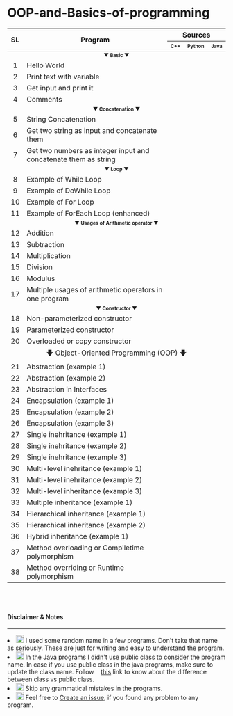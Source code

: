 # OOP-and-Basics-of-programming

<table>
    <thead>
        <tr>
            <th rowspan="2" align="center" valign="middle"><b>SL</b></th>
            <th rowspan="2" valign="middle" width="800px"><b>Program</b></th>
            <th colspan="3" align="center" valign="middle"><b>Sources</b></th>
        </tr>
        <tr>
            <th align="center" valign="middle"><b><sub><sup>C++</sup></sub></b></th>
            <th valign="middle"><b><sub><sup>Python</sup></sub></b></th>
            <th align="center" valign="middle"><b><sub><sup>Java</sup></sub></b></th>
        </tr>
    </thead>
    <tbody>
        <tr>
            <td colspan="5" align="center" valign="middle"><b><sub><sup>▼ Basic ▼</sup></sub></b></td>
        </tr>
        <tr>
            <td align="center" valign="middle">1</td>
            <td valign="middle">Hello World</td>
            <td align="center" valign="middle"><a href="/C++/Basic/Hello World.cpp"><img height="16px" src="https://user-images.githubusercontent.com/34242279/157731658-3ed009af-395d-4551-9159-12194f041f5c.png"/></a></td>
            <td align="center" valign="middle"><a href="/Python/Basic/Hello World.py"><img height="16px" src="https://user-images.githubusercontent.com/34242279/157731664-c358d5f0-1ffc-40c3-8b2e-a8f6093f79ab.png"/></a></td>
            <td align="center" valign="middle"><a href="/Java/Basic/Hello World.java"><img height="16px" src="https://user-images.githubusercontent.com/34242279/157731651-d5d046fe-cecb-4ab2-8fc8-9b2a9bb9c599.png"/></a></td>
        </tr>
        <tr>
            <td align="center" valign="middle">2</td>
            <td valign="middle">Print text with variable</td>
            <td align="center" valign="middle"><a href="/C++/Basic/Print text with variable.cpp"><img height="16px" src="https://user-images.githubusercontent.com/34242279/157731658-3ed009af-395d-4551-9159-12194f041f5c.png"/></a></td>
            <td align="center" valign="middle"><a href="/Python/Basic/Print text with variable.py"><img height="16px" src="https://user-images.githubusercontent.com/34242279/157731664-c358d5f0-1ffc-40c3-8b2e-a8f6093f79ab.png"/></a></td>
            <td align="center" valign="middle"><a href="/Java/Basic/Print text with variable.java"><img height="16px" src="https://user-images.githubusercontent.com/34242279/157731651-d5d046fe-cecb-4ab2-8fc8-9b2a9bb9c599.png"/></a></td>
        </tr>
        <tr>
            <td align="center" valign="middle">3</td>
            <td valign="middle">Get input and print it</td>
            <td align="center" valign="middle"><a href="/C++/Basic/Get input and print it.cpp"><img height="16px" src="https://user-images.githubusercontent.com/34242279/157731658-3ed009af-395d-4551-9159-12194f041f5c.png"/></a></td>
            <td align="center" valign="middle"><a href="/Python/Basic/Get input and print it.py"><img height="16px" src="https://user-images.githubusercontent.com/34242279/157731664-c358d5f0-1ffc-40c3-8b2e-a8f6093f79ab.png"/></a></td>
            <td align="center" valign="middle"><a href="/Java/Basic/Get input and print it.java"><img height="16px" src="https://user-images.githubusercontent.com/34242279/157731651-d5d046fe-cecb-4ab2-8fc8-9b2a9bb9c599.png"/></a></td>
        </tr>
        <tr>
            <td align="center" valign="middle">4</td>
            <td valign="middle">Comments</td>
            <td align="center" valign="middle"><a href="/C++/Basic/Comments.cpp"><img height="16px" src="https://user-images.githubusercontent.com/34242279/157731658-3ed009af-395d-4551-9159-12194f041f5c.png"/></a></td>
            <td align="center" valign="middle"><a href="/Python/Basic/Comments.py"><img height="16px" src="https://user-images.githubusercontent.com/34242279/157731664-c358d5f0-1ffc-40c3-8b2e-a8f6093f79ab.png"/></a></td>
            <td align="center" valign="middle"><a href="/Java/Basic/Comments.java"><img height="16px" src="https://user-images.githubusercontent.com/34242279/157731651-d5d046fe-cecb-4ab2-8fc8-9b2a9bb9c599.png"/></a></td>
        </tr>
        <tr>
            <td colspan="5" align="center" valign="middle"><b><sub><sup>▼ Concatenation ▼</sup></sub></b></td>
        </tr>
        <tr>
            <td align="center" valign="middle">5</td>
            <td valign="middle">String Concatenation</td>
            <td align="center" valign="middle"><a href="/C++/Concatenation/String Concatenation.cpp"><img height="16px" src="https://user-images.githubusercontent.com/34242279/157731658-3ed009af-395d-4551-9159-12194f041f5c.png"/></a></td>
            <td align="center" valign="middle"><a href="/Python/Concatenation/String Concatenation.py"><img height="16px" src="https://user-images.githubusercontent.com/34242279/157731664-c358d5f0-1ffc-40c3-8b2e-a8f6093f79ab.png"/></a></td>
            <td align="center" valign="middle"><a href="/Java/Concatenation/String Concatenation.java"><img height="16px" src="https://user-images.githubusercontent.com/34242279/157731651-d5d046fe-cecb-4ab2-8fc8-9b2a9bb9c599.png"/></a></td>
        </tr>
        <tr>
            <td align="center" valign="middle">6</td>
            <td valign="middle">Get two string as input and concatenate them</td>
            <td align="center" valign="middle"><a href="/C++/Concatenation/Get two string as input and concatenate them.cpp"><img height="16px" src="https://user-images.githubusercontent.com/34242279/157731658-3ed009af-395d-4551-9159-12194f041f5c.png"/></a></td>
            <td align="center" valign="middle"><a href="/Python/Concatenation/Get two string as input and concatenate them.py"><img height="16px" src="https://user-images.githubusercontent.com/34242279/157731664-c358d5f0-1ffc-40c3-8b2e-a8f6093f79ab.png"/></a></td>
            <td align="center" valign="middle"><a href="/Java/Concatenation/Get two string as input and concatenate them.java"><img height="16px" src="https://user-images.githubusercontent.com/34242279/157731651-d5d046fe-cecb-4ab2-8fc8-9b2a9bb9c599.png"/></a></td>
        </tr>
        <tr>
            <td align="center" valign="middle">7</td>
            <td valign="middle">
                <div dir="auto">Get two numbers as integer input and concatenate them as string</div>
            </td>
            <td align="center" valign="middle"><a href="/C++/Concatenation/Get two numbers as integer input and concatenate them as string.cpp"><img height="16px" src="https://user-images.githubusercontent.com/34242279/157731658-3ed009af-395d-4551-9159-12194f041f5c.png"/></a></td>
            <td align="center" valign="middle"><a href="/Python/Concatenation/Get two numbers as integer input and concatenate them as string.py"><img height="16px" src="https://user-images.githubusercontent.com/34242279/157731664-c358d5f0-1ffc-40c3-8b2e-a8f6093f79ab.png"/></a></td>
            <td align="center" valign="middle"><a href="/Java/Concatenation/Get two numbers as integer input and concatenate them as string.java"><img height="16px" src="https://user-images.githubusercontent.com/34242279/157731651-d5d046fe-cecb-4ab2-8fc8-9b2a9bb9c599.png"/></a></td>
        </tr>
        <tr>
            <td colspan="5" align="center" valign="middle"><b><sub><sup>▼ Loop ▼</sup></sub></b></td>
        </tr>
        <tr>
            <td align="center" valign="middle">8</td>
            <td valign="middle">Example of While Loop</td>
            <td align="center" valign="middle"><a href="/C++/Loop/Example of While Loop.cpp"><img height="16px" src="https://user-images.githubusercontent.com/34242279/157731658-3ed009af-395d-4551-9159-12194f041f5c.png"/></a></td>
            <td align="center" valign="middle"><a href="/Python/Loop/Example of While Loop.py"><img height="16px" src="https://user-images.githubusercontent.com/34242279/157731664-c358d5f0-1ffc-40c3-8b2e-a8f6093f79ab.png"/></a></td>
            <td align="center" valign="middle"><a href="/Java/Loop/Example of While Loop.java"><img height="16px" src="https://user-images.githubusercontent.com/34242279/157731651-d5d046fe-cecb-4ab2-8fc8-9b2a9bb9c599.png"/></a></td>
        </tr>
        <tr>
            <td align="center" valign="middle">9</td>
            <td valign="middle">Example of DoWhile Loop</td>
            <td align="center" valign="middle"><a href="/C++/Loop/Example of DoWhile Loop.cpp"><img height="16px" src="https://user-images.githubusercontent.com/34242279/157731658-3ed009af-395d-4551-9159-12194f041f5c.png"/></a></td>
            <td align="center" valign="middle"><img height="10px" src="https://user-images.githubusercontent.com/34242279/157758952-c15c1923-7102-43f5-926b-89aa2f52a96e.svg"></td>
            <td align="center" valign="middle"><a href="/Java/Loop/Example of DoWhile Loop.java"><img height="16px" src="https://user-images.githubusercontent.com/34242279/157731651-d5d046fe-cecb-4ab2-8fc8-9b2a9bb9c599.png"/></a></td>
        </tr>
        <tr>
            <td align="center" valign="middle">10</td>
            <td valign="middle">Example of For Loop</td>
            <td align="center" valign="middle"><a href="/C++/Loop/Example of For Loop.cpp"><img height="16px" src="https://user-images.githubusercontent.com/34242279/157731658-3ed009af-395d-4551-9159-12194f041f5c.png"/></a></td>
            <td align="center" valign="middle"><a href="/Python/Loop/Example of For Loop.py"><img height="16px" src="https://user-images.githubusercontent.com/34242279/157731664-c358d5f0-1ffc-40c3-8b2e-a8f6093f79ab.png"/></a></td>
            <td align="center" valign="middle"><a href="/Java/Loop/Example of For Loop.java"><img height="16px" src="https://user-images.githubusercontent.com/34242279/157731651-d5d046fe-cecb-4ab2-8fc8-9b2a9bb9c599.png"/></a></td>
        </tr>
        <tr>
            <td align="center" valign="middle">11</td>
            <td valign="middle">Example of ForEach Loop (enhanced)</td>
            <td align="center" valign="middle"><a href="/C++/Loop/Example of For Loop.cpp"><img height="16px" src="https://user-images.githubusercontent.com/34242279/157731658-3ed009af-395d-4551-9159-12194f041f5c.png"/></a></td>
            <td align="center" valign="middle"><a href="/Python/Loop/Example of For Loop.py"><img height="16px" src="https://user-images.githubusercontent.com/34242279/157731664-c358d5f0-1ffc-40c3-8b2e-a8f6093f79ab.png"/></a></td>
            <td align="center" valign="middle"><a href="/Java/Loop/Example of For Loop.java"><img height="16px" src="https://user-images.githubusercontent.com/34242279/157731651-d5d046fe-cecb-4ab2-8fc8-9b2a9bb9c599.png"/></a></td>
        </tr>
        <tr>
            <td colspan="5" align="center" valign="middle"><b><sub><sup>▼ Usages of Arithmetic operator ▼</sup></sub></b></td>
        </tr>
        <tr>
            <td align="center" valign="middle">12</td>
            <td valign="middle">Addition</td>
            <td align="center" valign="middle"><a href="/C++/Usages of Arithmetic operator/Addition.cpp"><img height="16px" src="https://user-images.githubusercontent.com/34242279/157731658-3ed009af-395d-4551-9159-12194f041f5c.png"/></a></td>
            <td align="center" valign="middle"><a href="/Python/Usages of Arithmetic operator/Addition.py"><img height="16px" src="https://user-images.githubusercontent.com/34242279/157731664-c358d5f0-1ffc-40c3-8b2e-a8f6093f79ab.png"/></a></td>
            <td align="center" valign="middle"><a href="/Java/Usages of Arithmetic operator/Addition.java"><img height="16px" src="https://user-images.githubusercontent.com/34242279/157731651-d5d046fe-cecb-4ab2-8fc8-9b2a9bb9c599.png"/></a></td>
        </tr>
        <tr>
            <td align="center" valign="middle">13</td>
            <td valign="middle">Subtraction</td>
            <td align="center" valign="middle"><a href="/C++/Usages of Arithmetic operator/Subtraction.cpp"><img height="16px" src="https://user-images.githubusercontent.com/34242279/157731658-3ed009af-395d-4551-9159-12194f041f5c.png"/></a></td>
            <td align="center" valign="middle"><a href="/Python/Usages of Arithmetic operator/Subtraction.py"><img height="16px" src="https://user-images.githubusercontent.com/34242279/157731664-c358d5f0-1ffc-40c3-8b2e-a8f6093f79ab.png"/></a></td>
            <td align="center" valign="middle"><a href="/Java/Usages of Arithmetic operator/Subtraction.java"><img height="16px" src="https://user-images.githubusercontent.com/34242279/157731651-d5d046fe-cecb-4ab2-8fc8-9b2a9bb9c599.png"/></a></td>
        </tr>
        <tr>
            <td align="center" valign="middle">14</td>
            <td valign="middle">Multiplication</td>
            <td align="center" valign="middle"><a href="/C++/Usages of Arithmetic operator/Multiplication.cpp"><img height="16px" src="https://user-images.githubusercontent.com/34242279/157731658-3ed009af-395d-4551-9159-12194f041f5c.png"/></a></td>
            <td align="center" valign="middle"><a href="/Python/Usages of Arithmetic operator/Multiplication.py"><img height="16px" src="https://user-images.githubusercontent.com/34242279/157731664-c358d5f0-1ffc-40c3-8b2e-a8f6093f79ab.png"/></a></td>
            <td align="center" valign="middle"><a href="/Java/Usages of Arithmetic operator/Multiplication.java"><img height="16px" src="https://user-images.githubusercontent.com/34242279/157731651-d5d046fe-cecb-4ab2-8fc8-9b2a9bb9c599.png"/></a></td>
        </tr>
        <tr>
            <td align="center" valign="middle">15</td>
            <td valign="middle">Division</td>
            <td align="center" valign="middle"><a href="/C++/Usages of Arithmetic operator/Division.cpp"><img height="16px" src="https://user-images.githubusercontent.com/34242279/157731658-3ed009af-395d-4551-9159-12194f041f5c.png"/></a></td>
            <td align="center" valign="middle"><a href="/Python/Usages of Arithmetic operator/Division.py"><img height="16px" src="https://user-images.githubusercontent.com/34242279/157731664-c358d5f0-1ffc-40c3-8b2e-a8f6093f79ab.png"/></a></td>
            <td align="center" valign="middle"><a href="/Java/Usages of Arithmetic operator/Division.java"><img height="16px" src="https://user-images.githubusercontent.com/34242279/157731651-d5d046fe-cecb-4ab2-8fc8-9b2a9bb9c599.png"/></a></td>
        </tr>
        <tr>
            <td align="center" valign="middle">16</td>
            <td valign="middle">Modulus</td>
            <td align="center" valign="middle"><a href="/C++/Usages of Arithmetic operator/Modulus.cpp"><img height="16px" src="https://user-images.githubusercontent.com/34242279/157731658-3ed009af-395d-4551-9159-12194f041f5c.png"/></a></td>
            <td align="center" valign="middle"><a href="/Python/Usages of Arithmetic operator/Modulus.py"><img height="16px" src="https://user-images.githubusercontent.com/34242279/157731664-c358d5f0-1ffc-40c3-8b2e-a8f6093f79ab.png"/></a></td>
            <td align="center" valign="middle"><a href="/Java/Usages of Arithmetic operator/Modulus.java"><img height="16px" src="https://user-images.githubusercontent.com/34242279/157731651-d5d046fe-cecb-4ab2-8fc8-9b2a9bb9c599.png"/></a></td>
        </tr>
        <tr>
            <td align="center" valign="middle">17</td>
            <td valign="middle">Multiple usages of arithmetic operators in one program</td>
            <td align="center" valign="middle"><a href="/C++/Usages of Arithmetic operator/Multiple usages of arithmetic operators in one program.cpp"><img height="16px" src="https://user-images.githubusercontent.com/34242279/157731658-3ed009af-395d-4551-9159-12194f041f5c.png"/></a></td>
            <td align="center" valign="middle"><a href="/Python/Usages of Arithmetic operator/Multiple usages of arithmetic operators in one program.py"><img height="16px" src="https://user-images.githubusercontent.com/34242279/157731664-c358d5f0-1ffc-40c3-8b2e-a8f6093f79ab.png"/></a></td>
            <td align="center" valign="middle"><a href="/Java/Usages of Arithmetic operator/Multiple usages of arithmetic operators in one program.java"><img height="16px" src="https://user-images.githubusercontent.com/34242279/157731651-d5d046fe-cecb-4ab2-8fc8-9b2a9bb9c599.png"/></a></td>
        </tr>
        <tr>
            <td colspan="5" align="center" valign="middle"><b><sub><sup>▼ Constructor ▼</sup></sub></b></td>
        </tr>
        <tr>
            <td align="center" valign="middle">18</td>
            <td valign="middle">Non-parameterized constructor</td>
            <td align="center" valign="middle"><a href="/C++/Constructor/Non-parameterized constructor.cpp"><img height="16px" src="https://user-images.githubusercontent.com/34242279/157731658-3ed009af-395d-4551-9159-12194f041f5c.png"/></a></td>
            <td align="center" valign="middle"><a href="/Python/Constructor/Non-parameterized constructor.py"><img height="16px" src="https://user-images.githubusercontent.com/34242279/157731664-c358d5f0-1ffc-40c3-8b2e-a8f6093f79ab.png"/></a></td>
            <td align="center" valign="middle"><a href="/Java/Constructor/Non-parameterized constructor.java"><img height="16px" src="https://user-images.githubusercontent.com/34242279/157731651-d5d046fe-cecb-4ab2-8fc8-9b2a9bb9c599.png"/></a></td>
        </tr>
        <tr>
            <td align="center" valign="middle">19</td>
            <td valign="middle">Parameterized constructor</td>
            <td align="center" valign="middle"><a href="/C++/Constructor/Parameterized constructor.cpp"><img height="16px" src="https://user-images.githubusercontent.com/34242279/157731658-3ed009af-395d-4551-9159-12194f041f5c.png"/></a></td>
            <td align="center" valign="middle"><a href="/Python/Constructor/Parameterized constructor.py"><img height="16px" src="https://user-images.githubusercontent.com/34242279/157731664-c358d5f0-1ffc-40c3-8b2e-a8f6093f79ab.png"/></a></td>
            <td align="center" valign="middle"><a href="/Java/Constructor/Parameterized constructor.java"><img height="16px" src="https://user-images.githubusercontent.com/34242279/157731651-d5d046fe-cecb-4ab2-8fc8-9b2a9bb9c599.png"/></a></td>
        </tr>
        <tr>
            <td align="center" valign="middle">20</td>
            <td valign="middle">Overloaded or copy constructor</td>
            <td align="center" valign="middle"><a href="/C++/Constructor/Overloaded or copy constructor.cpp"><img height="16px" src="https://user-images.githubusercontent.com/34242279/157731658-3ed009af-395d-4551-9159-12194f041f5c.png"/></a></td>
            <td align="center" valign="middle"><a href="/Python/Constructor/Overloaded or copy constructor.py"><img height="16px" src="https://user-images.githubusercontent.com/34242279/157731664-c358d5f0-1ffc-40c3-8b2e-a8f6093f79ab.png"/></a></td>
            <td align="center" valign="middle"><a href="/Java/Constructor/Overloaded or copy constructor.java"><img height="16px" src="https://user-images.githubusercontent.com/34242279/157731651-d5d046fe-cecb-4ab2-8fc8-9b2a9bb9c599.png"/></a></td>
        </tr>
        <tr>
            <td colspan="5" align="center" valign="middle">🡇 Object-Oriented Programming (OOP) 🡇</td>
        </tr>
        <tr>
            <td align="center" valign="middle">21</td>
            <td valign="middle">Abstraction (example 1)</td>
            <td align="center" valign="middle"><a href="/C++/OOP/Abstraction/Abstraction (example 1).cpp"><img height="16px" src="https://user-images.githubusercontent.com/34242279/157731658-3ed009af-395d-4551-9159-12194f041f5c.png"/></a></td>
            <td align="center" valign="middle"><a href="/Python/OOP/Abstraction/Abstraction (example 1).py"><img height="16px" src="https://user-images.githubusercontent.com/34242279/157731664-c358d5f0-1ffc-40c3-8b2e-a8f6093f79ab.png"/></a></td>
            <td align="center" valign="middle"><a href="/Java/OOP/Abstraction/Abstraction (example 1).java"><img height="16px" src="https://user-images.githubusercontent.com/34242279/157731651-d5d046fe-cecb-4ab2-8fc8-9b2a9bb9c599.png"/></a></td>
        </tr>
        <tr>
            <td align="center" valign="middle">22</td>
            <td valign="middle">Abstraction (example 2)</td>
            <td align="center" valign="middle"><a href="/C++/OOP/Abstraction/Abstraction (example 2).cpp"><img height="16px" src="https://user-images.githubusercontent.com/34242279/157731658-3ed009af-395d-4551-9159-12194f041f5c.png"/></a></td>
            <td align="center" valign="middle"><a href="/Python/OOP/Abstraction/Abstraction (example 2).py"><img height="16px" src="https://user-images.githubusercontent.com/34242279/157731664-c358d5f0-1ffc-40c3-8b2e-a8f6093f79ab.png"/></a></td>
            <td align="center" valign="middle"><a href="/Java/OOP/Abstraction/Abstraction (example 2).java"><img height="16px" src="https://user-images.githubusercontent.com/34242279/157731651-d5d046fe-cecb-4ab2-8fc8-9b2a9bb9c599.png"/></a></td>
        </tr>
        <tr>
            <td align="center" valign="middle">23</td>
            <td valign="middle">Abstraction in Interfaces</td>
            <td align="center" valign="middle"><img height="10px" src="https://user-images.githubusercontent.com/34242279/157758952-c15c1923-7102-43f5-926b-89aa2f52a96e.svg"></td>
            <td align="center" valign="middle"><img height="10px" src="https://user-images.githubusercontent.com/34242279/157758952-c15c1923-7102-43f5-926b-89aa2f52a96e.svg"></td>
            <td align="center" valign="middle"><a href="/Java/OOP/Abstraction/Abstraction in Interfaces.java"><img height="16px" src="https://user-images.githubusercontent.com/34242279/157731651-d5d046fe-cecb-4ab2-8fc8-9b2a9bb9c599.png"/></a></td>
        </tr>
        <tr>
            <td align="center" valign="middle">24</td>
            <td valign="middle">Encapsulation (example 1)</td>
            <td align="center" valign="middle"><a href="/C++/OOP/Encapsulation/Encapsulation (example 1).cpp"><img height="16px" src="https://user-images.githubusercontent.com/34242279/157731658-3ed009af-395d-4551-9159-12194f041f5c.png"/></a></td>
            <td align="center" valign="middle"><a href="/Python/OOP/Encapsulation/Encapsulation (example 1).py"><img height="16px" src="https://user-images.githubusercontent.com/34242279/157731664-c358d5f0-1ffc-40c3-8b2e-a8f6093f79ab.png"/></a></td>
            <td align="center" valign="middle"><a href="/Java/OOP/Encapsulation/Encapsulation (example 1).java"><img height="16px" src="https://user-images.githubusercontent.com/34242279/157731651-d5d046fe-cecb-4ab2-8fc8-9b2a9bb9c599.png"/></a></td>
        </tr>
        <tr>
            <td align="center" valign="middle">25</td>
            <td valign="middle">Encapsulation (example 2)</td>
            <td align="center" valign="middle"><a href="/C++/OOP/Encapsulation/Encapsulation (example 2).cpp"><img height="16px" src="https://user-images.githubusercontent.com/34242279/157731658-3ed009af-395d-4551-9159-12194f041f5c.png"/></a></td>
            <td align="center" valign="middle"><a href="/Python/OOP/Encapsulation/Encapsulation (example 2).py"><img height="16px" src="https://user-images.githubusercontent.com/34242279/157731664-c358d5f0-1ffc-40c3-8b2e-a8f6093f79ab.png"/></a></td>
            <td align="center" valign="middle"><a href="/Java/OOP/Encapsulation/Encapsulation (example 2).java"><img height="16px" src="https://user-images.githubusercontent.com/34242279/157731651-d5d046fe-cecb-4ab2-8fc8-9b2a9bb9c599.png"/></a></td>
        </tr>
        <tr>
            <td align="center" valign="middle">26</td>
            <td valign="middle">Encapsulation (example 3)</td>
            <td align="center" valign="middle"><a href="/C++/OOP/Encapsulation/Encapsulation (example 3).cpp"><img height="16px" src="https://user-images.githubusercontent.com/34242279/157731658-3ed009af-395d-4551-9159-12194f041f5c.png"/></a></td>
            <td align="center" valign="middle"><a href="/Python/OOP/Encapsulation/Encapsulation (example 3).py"><img height="16px" src="https://user-images.githubusercontent.com/34242279/157731664-c358d5f0-1ffc-40c3-8b2e-a8f6093f79ab.png"/></a></td>
            <td align="center" valign="middle"><a href="/Java/OOP/Encapsulation/Encapsulation (example 3).java"><img height="16px" src="https://user-images.githubusercontent.com/34242279/157731651-d5d046fe-cecb-4ab2-8fc8-9b2a9bb9c599.png"/></a></td>
        </tr>
        <tr>
            <td align="center" valign="middle">27</td>
            <td valign="middle">Single inehritance (example 1)</td>
            <td align="center" valign="middle"><a href="/C++/OOP/Inheritance/Single inehritance (example 1).cpp"><img height="16px" src="https://user-images.githubusercontent.com/34242279/157731658-3ed009af-395d-4551-9159-12194f041f5c.png"/></a></td>
            <td align="center" valign="middle"><a href="/Python/OOP/Inheritance/Single inehritance (example 1).py"><img height="16px" src="https://user-images.githubusercontent.com/34242279/157731664-c358d5f0-1ffc-40c3-8b2e-a8f6093f79ab.png"/></a></td>
            <td align="center" valign="middle"><a href="/Java/OOP/Inheritance/Single inehritance (example 1).java"><img height="16px" src="https://user-images.githubusercontent.com/34242279/157731651-d5d046fe-cecb-4ab2-8fc8-9b2a9bb9c599.png"/></a></td>
        </tr>
        <tr>
            <td align="center" valign="middle">28</td>
            <td valign="middle">Single inehritance (example 2)</td>
            <td align="center" valign="middle"><a href="/C++/OOP/Inheritance/Single inehritance (example 2).cpp"><img height="16px" src="https://user-images.githubusercontent.com/34242279/157731658-3ed009af-395d-4551-9159-12194f041f5c.png"/></a></td>
            <td align="center" valign="middle"><a href="/Python/OOP/Inheritance/Single inehritance (example 2).py"><img height="16px" src="https://user-images.githubusercontent.com/34242279/157731664-c358d5f0-1ffc-40c3-8b2e-a8f6093f79ab.png"/></a></td>
            <td align="center" valign="middle"><a href="/Java/OOP/Inheritance/Single inehritance (example 2).java"><img height="16px" src="https://user-images.githubusercontent.com/34242279/157731651-d5d046fe-cecb-4ab2-8fc8-9b2a9bb9c599.png"/></a></td>
        </tr>
        <tr>
            <td align="center" valign="middle">29</td>
            <td valign="middle">Single inehritance (example 3)</td>
            <td align="center" valign="middle"><a href="/C++/OOP/Inheritance/Single inehritance (example 3).cpp"><img height="16px" src="https://user-images.githubusercontent.com/34242279/157731658-3ed009af-395d-4551-9159-12194f041f5c.png"/></a></td>
            <td align="center" valign="middle"><a href="/Python/OOP/Inheritance/Single inehritance (example 3).py"><img height="16px" src="https://user-images.githubusercontent.com/34242279/157731664-c358d5f0-1ffc-40c3-8b2e-a8f6093f79ab.png"/></a></td>
            <td align="center" valign="middle"><a href="/Java/OOP/Inheritance/Single inehritance (example 3).java"><img height="16px" src="https://user-images.githubusercontent.com/34242279/157731651-d5d046fe-cecb-4ab2-8fc8-9b2a9bb9c599.png"/></a></td>
        </tr>
        <tr>
            <td align="center" valign="middle">30</td>
            <td valign="middle">Multi-level inehritance (example 1)</td>
            <td align="center" valign="middle"><a href="/C++/OOP/Inheritance/Multi-level inehritance (example 1).cpp"><img height="16px" src="https://user-images.githubusercontent.com/34242279/157731658-3ed009af-395d-4551-9159-12194f041f5c.png"/></a></td>
            <td align="center" valign="middle"><a href="/Python/OOP/Inheritance/Multi-level inehritance (example 1).py"><img height="16px" src="https://user-images.githubusercontent.com/34242279/157731664-c358d5f0-1ffc-40c3-8b2e-a8f6093f79ab.png"/></a></td>
            <td align="center" valign="middle"><a href="/Java/OOP/Inheritance/Multi-level inehritance (example 1).java"><img height="16px" src="https://user-images.githubusercontent.com/34242279/157731651-d5d046fe-cecb-4ab2-8fc8-9b2a9bb9c599.png"/></a></td>
        </tr>
        <tr>
            <td align="center" valign="middle">31</td>
            <td valign="middle">Multi-level inehritance (example 2)</td>
            <td align="center" valign="middle"><a href="/C++/OOP/Inheritance/Multi-level inehritance (example 2).cpp"><img height="16px" src="https://user-images.githubusercontent.com/34242279/157731658-3ed009af-395d-4551-9159-12194f041f5c.png"/></a></td>
            <td align="center" valign="middle"><a href="/Python/OOP/Inheritance/Multi-level inehritance (example 2).py"><img height="16px" src="https://user-images.githubusercontent.com/34242279/157731664-c358d5f0-1ffc-40c3-8b2e-a8f6093f79ab.png"/></a></td>
            <td align="center" valign="middle"><a href="/Java/OOP/Inheritance/Multi-level inehritance (example 2).java"><img height="16px" src="https://user-images.githubusercontent.com/34242279/157731651-d5d046fe-cecb-4ab2-8fc8-9b2a9bb9c599.png"/></a></td>
        </tr>
        <tr>
            <td align="center" valign="middle">32</td>
            <td valign="middle">Multi-level inheritance (example 3)</td>
            <td align="center" valign="middle"><a href="/C++/OOP/Inheritance/Multi-level inheritance (example 3).cpp"><img height="16px" src="https://user-images.githubusercontent.com/34242279/157731658-3ed009af-395d-4551-9159-12194f041f5c.png"/></a></td>
            <td align="center" valign="middle"><a href="/Python/OOP/Inheritance/Multi-level inheritance (example 3).py"><img height="16px" src="https://user-images.githubusercontent.com/34242279/157731664-c358d5f0-1ffc-40c3-8b2e-a8f6093f79ab.png"/></a></td>
            <td align="center" valign="middle"><a href="/Java/OOP/Inheritance/Multi-level inheritance (example 3).java"><img height="16px" src="https://user-images.githubusercontent.com/34242279/157731651-d5d046fe-cecb-4ab2-8fc8-9b2a9bb9c599.png"/></a></td>
        </tr>
        <tr>
            <td align="center" valign="middle">33</td>
            <td valign="middle">Multiple inheritance (example 1)</td>
            <td align="center" valign="middle"><a href="/C++/OOP/Inheritance/Multiple inheritance (example 1).cpp"><img height="16px" src="https://user-images.githubusercontent.com/34242279/157731658-3ed009af-395d-4551-9159-12194f041f5c.png"/></a></td>
            <td align="center" valign="middle"><a href="/Python/OOP/Inheritance/Multiple inheritance (example 1).py"><img height="16px" src="https://user-images.githubusercontent.com/34242279/157731664-c358d5f0-1ffc-40c3-8b2e-a8f6093f79ab.png"/></a></td>
            <td align="center" valign="middle"><img height="10px" src="https://user-images.githubusercontent.com/34242279/157758952-c15c1923-7102-43f5-926b-89aa2f52a96e.svg"></td>
        </tr>
        <tr>
            <td align="center" valign="middle">34</td>
            <td valign="middle">Hierarchical inheritance  (example 1)</td>
            <td align="center" valign="middle"><a href="/C++/OOP/Inheritance/Hierarchical inheritance  (example 1).cpp"><img height="16px" src="https://user-images.githubusercontent.com/34242279/157731658-3ed009af-395d-4551-9159-12194f041f5c.png"/></a></td>
            <td align="center" valign="middle"><a href="/Python/OOP/Inheritance/Hierarchical inheritance (example 1).py"><img height="16px" src="https://user-images.githubusercontent.com/34242279/157731664-c358d5f0-1ffc-40c3-8b2e-a8f6093f79ab.png"/></a></td>
            <td align="center" valign="middle"><a href="/Java/OOP/Inheritance/Hierarchical inheritance  (example 1).java"><img height="16px" src="https://user-images.githubusercontent.com/34242279/157731651-d5d046fe-cecb-4ab2-8fc8-9b2a9bb9c599.png"/></a></td>
        </tr>
        <tr>
            <td align="center" valign="middle">35</td>
            <td valign="middle">Hierarchical inheritance (example 2)</td>
            <td align="center" valign="middle"><a href="/C++/OOP/Inheritance/Hierarchical inheritance (example 2).cpp"><img height="16px" src="https://user-images.githubusercontent.com/34242279/157731658-3ed009af-395d-4551-9159-12194f041f5c.png"/></a></td>
            <td align="center" valign="middle"><a href="/Python/OOP/Inheritance/Hierarchical inheritance (example 2).py"><img height="16px" src="https://user-images.githubusercontent.com/34242279/157731664-c358d5f0-1ffc-40c3-8b2e-a8f6093f79ab.png"/></a></td>
            <td align="center" valign="middle"><a href="/Java/OOP/Inheritance/Hierarchical inheritance (example 2).java"><img height="16px" src="https://user-images.githubusercontent.com/34242279/157731651-d5d046fe-cecb-4ab2-8fc8-9b2a9bb9c599.png"/></a></td>
        </tr>
        <tr>
            <td align="center" valign="middle">36</td>
            <td valign="middle">Hybrid inheritance (example 1)</td>
            <td align="center" valign="middle"><a href="/C++/OOP/Inheritance/Hybrid inheritance (example 1).cpp"><img height="16px" src="https://user-images.githubusercontent.com/34242279/157731658-3ed009af-395d-4551-9159-12194f041f5c.png"/></a></td>
            <td align="center" valign="middle"><a href="/Python/OOP/Inheritance/Hybrid inheritance (example 1).py"><img height="16px" src="https://user-images.githubusercontent.com/34242279/157731664-c358d5f0-1ffc-40c3-8b2e-a8f6093f79ab.png"/></a></td>
            <td align="center" valign="middle"><img height="10px" src="https://user-images.githubusercontent.com/34242279/157758952-c15c1923-7102-43f5-926b-89aa2f52a96e.svg"></td>
        </tr>
        <tr>
            <td align="center" valign="middle">37</td>
            <td valign="middle">Method overloading or Compiletime polymorphism</td>
            <td align="center" valign="middle"><a href="/C++/OOP/Polymorphism/Method overloading or Compiletime polymorphism.cpp"><img height="16px" src="https://user-images.githubusercontent.com/34242279/157731658-3ed009af-395d-4551-9159-12194f041f5c.png"/></a></td>
            <td align="center" valign="middle"><a href="/Python/OOP/Polymorphism/Method overloading.py"><img height="16px" src="https://user-images.githubusercontent.com/34242279/157731664-c358d5f0-1ffc-40c3-8b2e-a8f6093f79ab.png"/></a></td>
            <td align="center" valign="middle"><a href="/Java/OOP/Polymorphism/Method overloading or Compiletime polymorphism.java"><img height="16px" src="https://user-images.githubusercontent.com/34242279/157731651-d5d046fe-cecb-4ab2-8fc8-9b2a9bb9c599.png"/></a></td>
        </tr>
        <tr>
            <td align="center" valign="middle">38</td>
            <td valign="middle">Method overriding or Runtime polymorphism</td>
            <td align="center" valign="middle"><a href="/C++/OOP/Polymorphism/Method overriding or Runtime polymorphism.cpp"><img height="16px" src="https://user-images.githubusercontent.com/34242279/157731658-3ed009af-395d-4551-9159-12194f041f5c.png"/></a></td>
            <td align="center" valign="middle"><a href="/Python/OOP/Polymorphism/Method overriding.py"><img height="16px" src="https://user-images.githubusercontent.com/34242279/157731664-c358d5f0-1ffc-40c3-8b2e-a8f6093f79ab.png"/></a></td>
            <td align="center" valign="middle"><a href="/Java/OOP/Polymorphism/Method overriding or Runtime polymorphism.java"><img height="16px" src="https://user-images.githubusercontent.com/34242279/157731651-d5d046fe-cecb-4ab2-8fc8-9b2a9bb9c599.png"/></a></td>
        </tr>
    </tbody>
</table>

<br><br>

#### Disclaimer & Notes
---
<ull>
	<li> <img src="https://user-images.githubusercontent.com/34242279/157729253-1718a7b4-c938-4d1e-8b08-5a044b7b377e.png"/ height="18px"> I used some random name in a few programs. Don't take that name as seriously. These are just for writing and easy to understand the program.</li>
  <li><img src="https://user-images.githubusercontent.com/34242279/157731651-d5d046fe-cecb-4ab2-8fc8-9b2a9bb9c599.png"/ height="18px"> In the Java programs I didn't use public class to consider the program name. In case if you use public class in the java programs, make sure to update the class name. Follow <a href="https://stackoverflow.com/questions/16779245/what-is-the-difference-between-public-class-and-just-class#:~:text=Public%20means%20that%20the%20subject,class%2C%20method%2C%20member%20variable."><img src="https://user-images.githubusercontent.com/34242279/157722497-db7e3df1-b593-4175-8557-614046fa4cc7.png" height="12px"/>this</a> link to know about the difference between class vs public class.</li>
	<li><img src="https://user-images.githubusercontent.com/34242279/157728883-3c2322f5-c151-44ac-8670-1aed5f136126.png"/ height="18px"> Skip any grammatical mistakes in the programs.</li>
	<li><img src="https://user-images.githubusercontent.com/34242279/157730394-648c1e29-58e4-46e6-83ae-cf13b1c51d39.png"/ height="18px"> Feel free to <a href="https://github.com/naiemofficial/OOP-and-Basics-of-programming/issues">Create an issue</a>, if you found any problem to any program.</li>
</ul>
